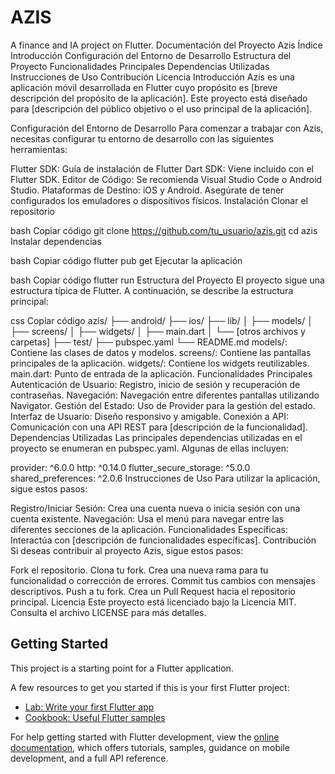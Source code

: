 # AZIS

A finance and IA project on Flutter.
Documentación del Proyecto Azis
Índice
Introducción
Configuración del Entorno de Desarrollo
Estructura del Proyecto
Funcionalidades Principales
Dependencias Utilizadas
Instrucciones de Uso
Contribución
Licencia
Introducción
Azis es una aplicación móvil desarrollada en Flutter cuyo propósito es [breve descripción del propósito de la aplicación]. Este proyecto está diseñado para [descripción del público objetivo o el uso principal de la aplicación].

Configuración del Entorno de Desarrollo
Para comenzar a trabajar con Azis, necesitas configurar tu entorno de desarrollo con las siguientes herramientas:

Flutter SDK: Guía de instalación de Flutter
Dart SDK: Viene incluido con el Flutter SDK.
Editor de Código: Se recomienda Visual Studio Code o Android Studio.
Plataformas de Destino: iOS y Android. Asegúrate de tener configurados los emuladores o dispositivos físicos.
Instalación
Clonar el repositorio

bash
Copiar código
git clone https://github.com/tu_usuario/azis.git
cd azis
Instalar dependencias

bash
Copiar código
flutter pub get
Ejecutar la aplicación

bash
Copiar código
flutter run
Estructura del Proyecto
El proyecto sigue una estructura típica de Flutter. A continuación, se describe la estructura principal:

css
Copiar código
azis/
├── android/
├── ios/
├── lib/
│   ├── models/
│   ├── screens/
│   ├── widgets/
│   ├── main.dart
│   └── [otros archivos y carpetas]
├── test/
├── pubspec.yaml
└── README.md
models/: Contiene las clases de datos y modelos.
screens/: Contiene las pantallas principales de la aplicación.
widgets/: Contiene los widgets reutilizables.
main.dart: Punto de entrada de la aplicación.
Funcionalidades Principales
Autenticación de Usuario: Registro, inicio de sesión y recuperación de contraseñas.
Navegación: Navegación entre diferentes pantallas utilizando Navigator.
Gestión del Estado: Uso de Provider para la gestión del estado.
Interfaz de Usuario: Diseño responsivo y amigable.
Conexión a API: Comunicación con una API REST para [descripción de la funcionalidad].
Dependencias Utilizadas
Las principales dependencias utilizadas en el proyecto se enumeran en pubspec.yaml. Algunas de ellas incluyen:

provider: ^6.0.0
http: ^0.14.0
flutter_secure_storage: ^5.0.0
shared_preferences: ^2.0.6
Instrucciones de Uso
Para utilizar la aplicación, sigue estos pasos:

Registro/Iniciar Sesión: Crea una cuenta nueva o inicia sesión con una cuenta existente.
Navegación: Usa el menú para navegar entre las diferentes secciones de la aplicación.
Funcionalidades Específicas: Interactúa con [descripción de funcionalidades específicas].
Contribución
Si deseas contribuir al proyecto Azis, sigue estos pasos:

Fork el repositorio.
Clona tu fork.
Crea una nueva rama para tu funcionalidad o corrección de errores.
Commit tus cambios con mensajes descriptivos.
Push a tu fork.
Crea un Pull Request hacia el repositorio principal.
Licencia
Este proyecto está licenciado bajo la Licencia MIT. Consulta el archivo LICENSE para más detalles.

## Getting Started

This project is a starting point for a Flutter application.

A few resources to get you started if this is your first Flutter project:

- [Lab: Write your first Flutter app](https://docs.flutter.dev/get-started/codelab)
- [Cookbook: Useful Flutter samples](https://docs.flutter.dev/cookbook)

For help getting started with Flutter development, view the
[online documentation](https://docs.flutter.dev/), which offers tutorials,
samples, guidance on mobile development, and a full API reference.
